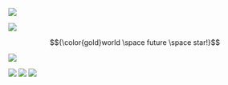  ![](https://64.media.tumblr.com/72606add3f14af731114c2238fe3996f/7ea6f0871a56acae-2e/s540x810/05cc9df51b0e68baf34ea4e9e90a9a213eeb5d17.pnj)

![](https://64.media.tumblr.com/64c485aaf642fa688b462ab2bc567733/91769e41f827dc43-97/s500x750/0e7e24965716fa4372cea8ac5762bcbe8cff90d3.gifv)

<p align="center">
$${\color{gold}world \space future \space star!}$$
</p>

![](https://64.media.tumblr.com/b058268cd316b33cd7cf6379d8ae3fd9/362c288916d8cd39-70/s1280x1920/fc5bacc234268a330539b46446cc0ef87f6fe225.pnj)

![](https://wilardo.crd.co/assets/images/gallery16/00003ee5.png?v=d0e71742) ![](https://64.media.tumblr.com/b16587c8c70900f886df422ecf8abb74/6dabac9933529b92-d3/s100x200/eaefe39b748505097bfadd1b91a1852032562731.pnj) ![](https://64.media.tumblr.com/d6bd6b743ec19e4d47addaf466f45a8d/4b9e098e1753b2dc-84/s100x200/29a0aa0b27318c3b255bf66094f04e420c5218e1.pnj)
